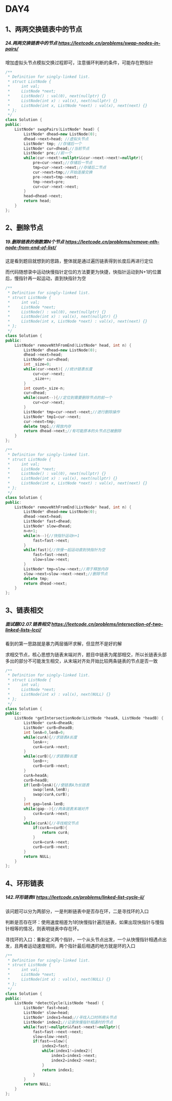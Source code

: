 # DAY4

## 1、两两交换链表中的节点

##### 24.两两交换链表中的节点     https://leetcode.cn/problems/swap-nodes-in-pairs/

增加虚拟头节点模拟交换过程即可，注意循环判断的条件，可能存在野指针

```c++
/**
 * Definition for singly-linked list.
 * struct ListNode {
 *     int val;
 *     ListNode *next;
 *     ListNode() : val(0), next(nullptr) {}
 *     ListNode(int x) : val(x), next(nullptr) {}
 *     ListNode(int x, ListNode *next) : val(x), next(next) {}
 * };
 */
class Solution {
public:
    ListNode* swapPairs(ListNode* head) {
        ListNode* dhead=new ListNode(0);
        dhead->next=head; //虚拟头节点
        ListNode* tmp; //存储后一个
        ListNode* cur=dhead;//当前节点
        ListNode* pre;//前一个
        while(cur->next!=nullptr&&cur->next->next!=nullptr){
            pre=cur->next;//存储后一节点
            tmp=cur->next->next;//存储后二节点
            cur->next=tmp;//开始连接交换
            pre->next=tmp->next;
            tmp->next=pre;
            cur=cur->next->next;
        }
        head=dhead->next;
        return head;
    }
};
```



## 2、删除节点

#####  19.删除链表的倒数第N个节点    https://leetcode.cn/problems/remove-nth-node-from-end-of-list/

这是看到题目就想到的思路，整体就是通过遍历链表得到长度后再进行定位

而代码随想录中运动快慢指针定位的方法要更为快捷，快指针运动到N+1的位置后，慢指针再一起运动，直到快指针为空

```c++
/**
 * Definition for singly-linked list.
 * struct ListNode {
 *     int val;
 *     ListNode *next;
 *     ListNode() : val(0), next(nullptr) {}
 *     ListNode(int x) : val(x), next(nullptr) {}
 *     ListNode(int x, ListNode *next) : val(x), next(next) {}
 * };
 */
class Solution {
public:
    ListNode* removeNthFromEnd(ListNode* head, int n) {
        ListNode* dhead=new ListNode(0);
        dhead->next=head;
        ListNode* cur=dhead;
        int _size=0;
        while(cur->next){ //统计链表长度
            cur=cur->next;
            _size++;
        }
        int count=_size-n;
        cur=dhead;
        while(count--){//定位到需要删除节点的前一个
            cur=cur->next;
        }
        ListNode* tmp=cur->next->next;//进行删除操作
        ListNode* tmp1=cur->next;
        cur->next=tmp;
        delete tmp1;//释放内存
        return dhead->next;//有可能原本的头节点已被删除
    }
};
```

```c++
/**
 * Definition for singly-linked list.
 * struct ListNode {
 *     int val;
 *     ListNode *next;
 *     ListNode() : val(0), next(nullptr) {}
 *     ListNode(int x) : val(x), next(nullptr) {}
 *     ListNode(int x, ListNode *next) : val(x), next(next) {}
 * };
 */
class Solution {
public:
    ListNode* removeNthFromEnd(ListNode* head, int n) {
        ListNode* dhead=new ListNode(0);
        dhead->next=head;
        ListNode* fast=dhead;
        ListNode* slow=dhead;
        n=n+1;
        while(n--){//快指针运动n+1
            fast=fast->next;
        }
        while(fast){//快慢一起运动直到快指针为空
            fast=fast->next;
            slow=slow->next;
        }
        ListNode* tmp=slow->next;//用于释放内存
        slow->next=slow->next->next;//删除节点
        delete tmp;
        return dhead->next;
    }
};
```



## 3、链表相交

#####  面试题02.07.链表相交  https://leetcode.cn/problems/intersection-of-two-linked-lists-lcci/

看到的第一思路就是暴力两层循环求解，但显然不是好的解

求相交节点，核心思想为链表末端对齐，题目中链表为尾部相交，所以长链表头部多出的部分不可能发生相交，从末端对齐处开始比较两条链表的节点是否一致

```c++
/**
 * Definition for singly-linked list.
 * struct ListNode {
 *     int val;
 *     ListNode *next;
 *     ListNode(int x) : val(x), next(NULL) {}
 * };
 */
class Solution {
public:
    ListNode *getIntersectionNode(ListNode *headA, ListNode *headB) {
        ListNode* curA=dheadA;
        ListNode* curB=dheadB;
        int lenA=0,lenB=0;
        while(curA){//求链表A长度
            lenA++;
            curA=curA->next;
        }
        while(curB){//求链表B长度
            lenB++;
            curB=curB->next;
        }
        curA=headA;
        curB=headB;
        if(lenB>lenA){//使链表A为长链表
            swap(lenA,lenB);
            swap(curA,curB);
        }
        int gap=lenA-lenB;
        while(gap--){//两条链表末端对齐
            curA=curA->next;
        }
        while(curA){//寻找相交节点
            if(curA==curB){
                return curA;
            }
            curA=curA->next;
            curB=curB->next;
        }
        return NULL;
    }
};
```

## 4、环形链表

#####  142.环形链表Ⅱ  https://leetcode.cn/problems/linked-list-cycle-ii/

该问题可以分为两部分，一是判断链表中是否存在环，二是寻找环的入口

判断是否存在环：使用速度相差为1的快慢指针遍历链表，如果出现快指针与慢指针相等的情况，则表明链表中存在环。

寻找环的入口：重新定义两个指针，一个从头节点出发，一个从快慢指针相遇点出发，且两者运动速度相同，两个指针最后相遇的地方就是环的入口

```c++
/**
 * Definition for singly-linked list.
 * struct ListNode {
 *     int val;
 *     ListNode *next;
 *     ListNode(int x) : val(x), next(NULL) {}
 * };
 */
class Solution {
public:
    ListNode *detectCycle(ListNode *head) {
        ListNode* fast=head;
        ListNode* slow=head;
        ListNode* index1=head;//寻找入口时所用头节点
        ListNode* index2;//记录快慢指针相遇时的节点
        while(fast!=nullptr&&fast->next!=nullptr){
            fast=fast->next->next;
            slow=slow->next;
            if(fast==slow){
                index2=fast;
                while(index1!=index2){
                    index1=index1->next;
                    index2=index2->next;
                }
                return index1;
            }
        }
        return NULL;
    }
};
```

